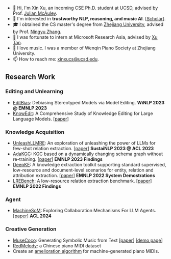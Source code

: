 - 👋 Hi, I'm Xin Xu, an incoming CSE Ph.D. student at UCSD, advised by Prof. [Julian McAuley](https://cseweb.ucsd.edu/~jmcauley/).
- 👀 I'm interested in **trustworthy NLP, reasoning, and music AI**. \[[Scholar](https://scholar.google.com/citations?user=KBdTqoEAAAAJ&hl=en)\].
- 🎓 I obtained the CS master's degree from [Zhejiang University](https://www.zju.edu.cn/english/), advised by Prof. [Ningyu Zhang](https://scholar.google.com/citations?user=xQDOPvsAAAAJ&hl=en).
- 👯 I was fortunate to intern at Microsoft Research Asia, advised by [Xu Tan](https://tan-xu.github.io/).
- 🎵 I love music. I was a member of Wenqin Piano Society at Zhejiang University.
- 📫 How to reach me: <xinxucs@ucsd.edu>.

## Research Work

### Editing and Unlearning 
- [EditBias](https://github.com/zjunlp/EditBias): Debiasing Stereotyped Models via Model Editing. **WiNLP 2023 @ EMNLP 2023**
- [KnowEdit](https://huggingface.co/datasets/zjunlp/KnowEdit): A Comprehensive Study of Knowledge Editing for Large Language Models. \[[paper](https://arxiv.org/abs/2401.01286)\]

### Knowledge Acquisition
- [UnleashLLMRE](https://github.com/zjunlp/DeepKE/tree/main/example/llm/UnleashLLMRE): An exploration of unleashing the power of LLMs for few-shot relation extraction. \[[paper](https://arxiv.org/abs/2305.01555)\] **SustaiNLP 2023 @ ACL 2023**
- [AdaKGC](https://github.com/zjunlp/AdaKGC): KGC based on a dynamically changing schema graph without re-training. \[[paper](https://arxiv.org/abs/2305.08703)\] **EMNLP 2023 Findings**
- [DeepKE](http://deepke.openkg.cn/): A knowledge extraction toolkit supporting standard supervised, low-resource and document-level scenarios for entity, relation and attribution extraction. \[[paper](https://arxiv.org/abs/2201.03335)\] **EMNLP 2022 System Demostrations**
- [LREBench](https://github.com/zjunlp/LREBench): A low-resource relation extraction benchmark. \[[paper](https://arxiv.org/abs/2210.10678)] **EMNLP 2022 Findings**

### Agent
- [MachineSoM](https://github.com/zjunlp/MachineSoM): Exploring Collaboration Mechanisms For LLM Agents. \[[paper](https://arxiv.org/abs/2310.02124)] **ACL 2024**

### Creative Generation
- [MuseCoco](https://github.com/microsoft/muzic/tree/main/musecoco): Generating Symbolic Music from Text \[[paper](https://arxiv.org/abs/2306.00110)] \[[demo page](https://ai-muzic.github.io/musecoco/)\]
- [RedMelody](https://github.com/xxupiano/ChineseMusicTransformer): a Chinese piano MIDI dataset
- Create an [amelioration algorithm](https://github.com/xxupiano/ImprovingGeneratedPianoMIDI) for machine-generated piano MIDIs.



<!--
**xxupiano/xxupiano** is a ✨ _special_ ✨ repository because its `README.md` (this file) appears on your GitHub profile.

Here are some ideas to get you started:

- 🔭 I’m currently working on ...
- 🌱 I’m currently learning ...
- 👯 I’m looking to collaborate on ...
- 🤔 I’m looking for help with ...
- 💬 Ask me about ...
- 📫 How to reach me: ...
- 😄 Pronouns: ...
- ⚡ Fun fact: ...
-->
